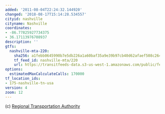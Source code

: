 ```yaml
---
added: '2011-08-04T22:24:32.144920'
changed: '2018-08-17T15:14:28.534557'
cityid: nashville
cityname: Nashville
coordinates:
- -86.77825927734375
- 36.17113976708937
description: ''
gtfs:
  nashville-mta-220:
    sha256: a1febb0645990b7e5db226a1a60baf35a9e39b97cb40d62afaef508c26485adf
    tf_feed_id: nashville-mta/220
    url: https://transitfeeds-data.s3-us-west-1.amazonaws.com/public/feeds/nashville-mta/220/20180809/gtfs.zip
options:
  estimatedMaxCalculateCalls: 170000
tf_location_ids:
- 175-nashville-tn-usa
version: 4
zoom: 12
---
```


(c) [ Regional Transportation Authority](http://musiccitystar.org/index.html)
